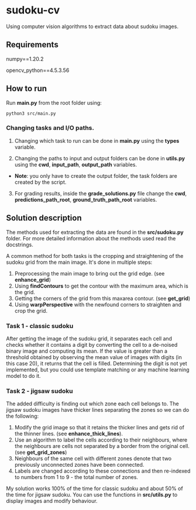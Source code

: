 # sudoku-cv

Using computer vision algorithms to extract data about sudoku images.

## Requirements

numpy==1.20.2

opencv_python==4.5.3.56

## How to run

Run **main.py** from the root folder using:

`python3 src/main.py`

### Changing tasks and I/O paths.

1. Changing which task to run can be done in **main.py** using the **types** variable.

2. Changing the paths to input and output folders can be done in **utils.py** using the **cwd**, **input_path**, **output_path** variables.

-   **Note**: you only have to create the output folder, the task folders are created by the script.

3. For grading results, inside the **grade_solutions.py** file change the **cwd**, **predictions_path_root**, **ground_truth_path_root** variables.

## Solution description

The methods used for extracting the data are found in the **src/sudoku.py** folder. For more detailed information about the methods used read the docstrings.

A common method for both tasks is the cropping and straightening of the sudoku grid from the main image. It's done in multiple steps:

1. Preprocessing the main image to bring out the grid edge. (see **enhance_grid**)
2. Using **findContours** to get the contour with the maximum area, which is the grid.
3. Getting the corners of the grid from this maxarea contour. (see **get_grid**)
4. Using **warpPerspective** with the newfound corners to straighten and crop the grid.

### Task 1 - classic sudoku

After getting the image of the sudoku grid, it separates each cell and checks whether it contains a digit by converting the cell to a de-noised binary image and computing its mean. If the value is greater than a threshold obtained by observing the mean value of images with digits (in this case 20), it returns that the cell is filled. Determining the digit is not yet implemented, but you could use template matching or any machine learning model to do it.

### Task 2 - jigsaw sudoku

The added difficulty is finding out which zone each cell belongs to. The jigsaw sudoku images have thicker lines separating the zones so we can do the following:
1. Modify the grid image so that it retains the thicker lines and gets rid of the thinner lines. (see **enhance_thick_lines**).
2. Use an algorithm to label the cells according to their neighbours, where the neighbours are cells not separated by a border from the original cell. (see **get_grid_zones**)
3. Neighbours of the same cell with different zones denote that two previously unconnected zones have been connected.
4. Labels are changed according to these connections and then re-indexed to numbers from 1 to 9 - the total number of zones.

My solution works 100% of the time for classic sudoku and about 50% of the time for jigsaw sudoku. You can use the functions in **src/utils.py** to display images and modify behaviour. 
